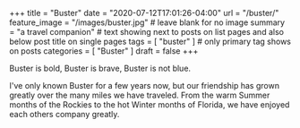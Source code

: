+++
title = "Buster"
date = "2020-07-12T17:01:26-04:00"
url = "/buster/"
feature_image = "/images/buster.jpg" # leave blank for no image
summary = "a travel companion" # text showing next to posts on list pages and also below post title on single pages
tags = [ "buster" ] # only primary tag shows on posts
categories = [ "Buster" ]
draft = false
+++

Buster is bold, Buster is brave, Buster is not blue.  

I've only known Buster for a few years now, but our friendship has grown greatly over the many miles we have traveled.  From the warm Summer months of the Rockies to the hot Winter months of Florida, we have enjoyed each others company greatly.  